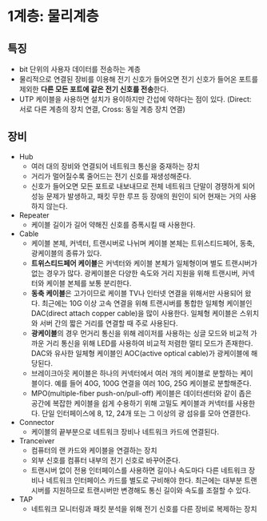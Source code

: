 # 1계층: 물리계층

## 특징

* bit 단위의 사용자 데이터를 전송하는 계층
* 물리적으로 연결된 장비를 이용해 전기 신호가 들어오면 전기 신호가 들어온 포트를 제외한 **다른 모든 포트에 같은 전기 신호를 전송**한다.
* UTP 케이블을 사용하면 설치가 용이하지만 간섭에 약하다는 점이 있다. (Direct: 서로 다른 계층의 장치 연결, Cross: 동일 계층 장치 연결)

## 장비

* Hub
  * 여러 대의 장비와 연결되어 네트워크 통신을 중재하는 장치
  * 거리가 멀어질수록 줄어드는 전기 신호를 재생성해준다.
  * 신호가 들어오면 모든 포트로 내보내므로 전체 네트워크 단말이 경쟁하게 되어 성능 문제가 발생하고, 패킷 무한 루프 등 장애의 원인이 되어 현재는 거의 사용하지 않는다.
* Repeater
  * 케이블 길이가 길어 약해진 신호를 증폭시킬 때 사용한다.
* Cable
  * 케이블 본체, 커넥터, 트랜시버로 나뉘며 케이블 본체는 트위스티드페어, 동축, 광케이블의 종류가 있다.
  * **트위스티드페어 케이블**은 커넥터와 케이블 본체가 일체형이며 별도 트랜시버가 없는 경우가 많다. 광케이블은 다양한 속도와 거리 지원을 위해 트랜시버, 커넥터와 케이블 본체를 보통 분리한다.
  * **동축 케이블**은 고가이므로 케이블 TV나 인터넷 연결을 위해서만 사용되어 왔다. 최근에는 10G 이상 고속 연결을 위해 트랜시버를 통합한 일체형 케이블인 DAC(direct attach copper cable)을 많이 사용한다. 일체형 케이블은 스위치와 서버 간의 짧은 거리를 연결할 때 주로 사용된다.
  * **광케이블**의 경우 먼거리 통신을 위해 레이저를 사용하는 싱글 모드와 비교적 가까운 거리 통신을 위해 LED를 사용하여 비교적 저렴한 멀티 모드가 존재한다. DAC와 유사한 일체형 케이블인 AOC(active optical cable)가 광케이블에 해당된다.
  * 브레이크아웃 케이블은 하나의 커넥터에서 여러 개의 케이블로 분할하는 케이블이다. 예를 들어 40G, 100G 연결을 여러 10G, 25G 케이블로 분할해준다.
  * MPO(multiple-fiber push-on/pull-off) 케이블은 데이터센터와 같이 좁은 공간에 복잡한 케이블을 쉽게 수용하기 위해 고밀도 케이블과 커넥터를 사용한다. 단일 인터페이스에 8, 12, 24개 또는 그 이상의 광 섬유를 모아 연결한다.
* Connector
  * 케이블의 끝부분으로 네트워크 장비나 네트워크 카드에 연결된다.
* Tranceiver
  * 컴퓨터의 랜 카드와 케이블을 연결하는 장치
  * 외부 신호를 컴퓨터 내부의 전기 신호로 바꾸어준다.
  * 트랜시버 없이 전용 인터페이스를 사용하면 길이나 속도마다 다른 네트워크 장비나 네트워크 인터페이스 카드를 별도로 구비해야 한다. 최근에는 대부분 트랜시버를 지원하므로 트랜시버만 변경해도 통신 길이와 속도를 조절할 수 있다.
* TAP
  * 네트워크 모니터링과 패킷 분석을 위해 전기 신호를 다른 장비로 복제하는 장치
